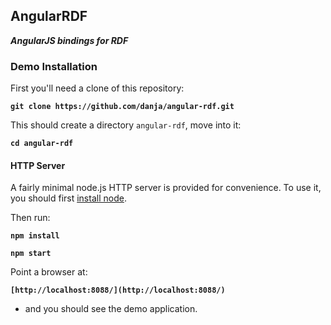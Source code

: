 ## AngularRDF

**_AngularJS bindings for RDF_**

### Demo Installation

First you'll need a clone of this repository:

**`git clone https://github.com/danja/angular-rdf.git`**

This should create a directory `angular-rdf`, move into it:

**`cd angular-rdf`**

#### HTTP Server

A fairly minimal node.js HTTP server is provided for convenience. To use it, you should first [install node](https://nodejs.org/).

Then run:

**`npm install`**

**`npm start`**

Point a browser at:

**`[http://localhost:8088/](http://localhost:8088/)`**

- and you should see the demo application.




